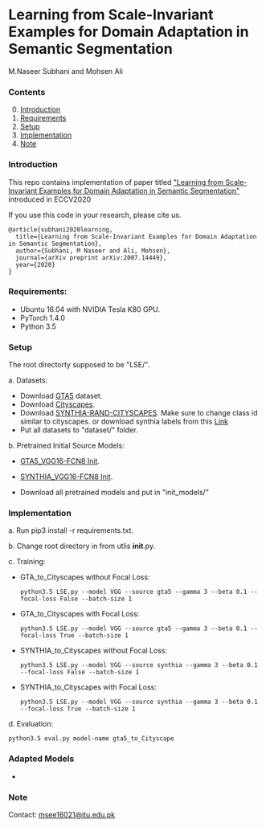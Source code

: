 # Learning from Scale-Invariant Examples for Domain Adaptation in Semantic Segmentation
M.Naseer Subhani and Mohsen Ali



### Contents
0. [Introduction](#introduction)
0. [Requirements](#requirements)
0. [Setup](#setup)
0. [Implementation](#implementation)
0. [Note](#note)



### Introduction
This repo contains implementation of paper titled ["Learning from Scale-Invariant Examples for Domain Adaptation in Semantic Segmentation"](https://arxiv.org/pdf/2007.14449.pdf)
introduced in ECCV2020  

If you use this code in your research, please cite us.
~~~~
@article{subhani2020learning,
  title={Learning from Scale-Invariant Examples for Domain Adaptation in Semantic Segmentation},
  author={Subhani, M Naseer and Ali, Mohsen},
  journal={arXiv preprint arXiv:2007.14449},
  year={2020}
}
~~~~

### Requirements:
- Ubuntu 16.04 with NVIDIA Tesla K80 GPU.
- PyTorch 1.4.0
- Python 3.5

### Setup
The root directorty supposed to be "LSE/".

a. Datasets:
 - Download [GTA5](https://download.visinf.tu-darmstadt.de/data/from_games/) dataset.
 - Download [Cityscapes](https://www.cityscapes-dataset.com/).
 - Download [SYNTHIA-RAND-CITYSCAPES](http://synthia-dataset.net/download/808/). Make sure to change class id similar to cityscapes. or download synthia labels from this [Link](https://drive.google.com/file/d/1DAetOHtEmRmY2p0swaON3T_NXhV0Xcmm/view?usp=sharing) 
 - Put all datasets to "dataset/" folder.
 
b. Pretrained Initial Source Models:
 - [GTA5_VGG16-FCN8 Init](https://drive.google.com/file/d/1OyUFtf5JHOxwYwU7vprp_GzvLDiEZ1-k/view?usp=sharing).
 - [SYNTHIA_VGG16-FCN8 Init](https://drive.google.com/file/d/1ARcOirzLeC3hWlFejzKECzAd1GNp-jnS/view?usp=sharing).
 
 - Download all pretrained models and put in "init_models/"
 

### Implementation 
a. Run pip3 install -r requirements.txt.

b. Change root directory in from utlis __init__.py.

c. Training:
 - GTA_to_Cityscapes without Focal Loss:
   ~~~~
   python3.5 LSE.py --model VGG --source gta5 --gamma 3 --beta 0.1 --focal-loss False --batch-size 1
   ~~~~
 - GTA_to_Cityscapes with Focal Loss:
   ~~~~
   python3.5 LSE.py --model VGG --source gta5 --gamma 3 --beta 0.1 --focal-loss True --batch-size 1
   ~~~~
 - SYNTHIA_to_Cityscapes without Focal Loss:
   ~~~~
   python3.5 LSE.py --model VGG --source synthia --gamma 3 --beta 0.1 --focal-loss False --batch-size 1
   ~~~~
 - SYNTHIA_to_Cityscapes with Focal Loss:
   ~~~~
   python3.5 LSE.py --model VGG --source synthia --gamma 3 --beta 0.1 --focal-loss True --batch-size 1
   ~~~~
 
d. Evaluation:
   ~~~~
   python3.5 eval.py model-name gta5_to_Cityscape
   ~~~~
   


### Adapted Models



 - 
 ### Note
Contact: msee16021@itu.edu.pk

 
 
   
